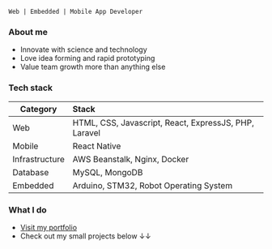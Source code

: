 ``` 
Web | Embedded | Mobile App Developer 
```

### About me
* Innovate with science and technology
* Love idea forming and rapid prototyping
* Value team growth more than anything else

### Tech stack
| Category       | Stack                                                 |
| -------------- | :---------------------------------------------------- |
| Web            | HTML, CSS, Javascript, React, ExpressJS, PHP, Laravel |
| Mobile         | React Native                                          |
| Infrastructure | AWS Beanstalk, Nginx, Docker                          |
| Database       | MySQL, MongoDB                                        |
| Embedded       | Arduino, STM32, Robot Operating System                |

### What I do
* [Visit my portfolio](https://thomasleong.gitbook.io)
* Check out my small projects below ↓↓



<!--
**chonhao/chonhao** is a ✨ _special_ ✨ repository because its `README.md` (this file) appears on your GitHub profile.

Here are some ideas to get you started:

- 🔭 I’m currently working on ...
- 🌱 I’m currently learning ...
- 👯 I’m looking to collaborate on ...
- 🤔 I’m looking for help with ...
- 💬 Ask me about ...
- 📫 How to reach me: ...
- 😄 Pronouns: ...
- ⚡ Fun fact: ...
-->
